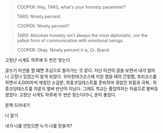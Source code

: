 
> COOPER: Hey, TARS, what's your honesty parameter?

> TARS: Ninety percent.

> COOPER: Ninety percent?

> TARS: Absolute honesty isn't always the most diplomatic, nor the safest form of communication with emotional beings.

> COOPER: Okay. Ninety percent it is, Dr. Brand.



고장난 시계도 하루에 두 번은 맞는다

글쓰기 미션을 할 떄면 초심으로 돌아가는 것 같다. 지난 미션의 글을 보면서 내가 얼마나 고장나 있었는지 알게 되었다. 우아한테크코스에 지원 했을 때의 간절함, 프리코스를 하면서 4,000자씩 채웠던 소감문, 최종코딩테스트를 준비하며 겪었던 좌절과 극복..
최종코딩테스트를 치룬지 벌써 반년이 지났다. 그래도 학교는 졸업하자는 마음으로 발버둥 쳤었다. 고장난 시계도 하루에 두 번은 맞는다더니, 운이 좋았다.

문제 드러내기


나 알기



내가 나를 안믿으면 누가 나를 믿을까?